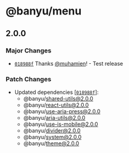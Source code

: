# @banyu/menu

## 2.0.0

### Major Changes

- [`018988f`](https://github.com/muhamien/jala-design/commit/018988f2874ec0a3e8711a0b74d6b647e2e5ae9a) Thanks [@muhamien](https://github.com/muhamien)! - Test release

### Patch Changes

- Updated dependencies [[`018988f`](https://github.com/muhamien/jala-design/commit/018988f2874ec0a3e8711a0b74d6b647e2e5ae9a)]:
  - @banyu/shared-utils@2.0.0
  - @banyu/react-utils@2.0.0
  - @banyu/use-aria-press@2.0.0
  - @banyu/aria-utils@2.0.0
  - @banyu/use-is-mobile@2.0.0
  - @banyu/divider@2.0.0
  - @banyu/system@2.0.0
  - @banyu/theme@2.0.0
